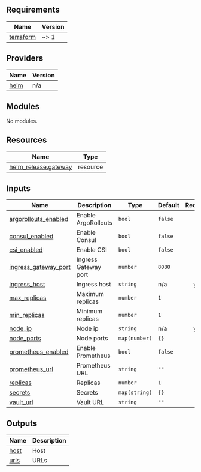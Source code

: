 <!-- BEGIN_TF_DOCS -->
## Requirements

| Name | Version |
|------|---------|
| <a name="requirement_terraform"></a> [terraform](#requirement\_terraform) | ~> 1 |

## Providers

| Name | Version |
|------|---------|
| <a name="provider_helm"></a> [helm](#provider\_helm) | n/a |

## Modules

No modules.

## Resources

| Name | Type |
|------|------|
| [helm_release.gateway](https://registry.terraform.io/providers/hashicorp/helm/latest/docs/resources/release) | resource |

## Inputs

| Name | Description | Type | Default | Required |
|------|-------------|------|---------|:--------:|
| <a name="input_argorollouts_enabled"></a> [argorollouts\_enabled](#input\_argorollouts\_enabled) | Enable ArgoRollouts | `bool` | `false` | no |
| <a name="input_consul_enabled"></a> [consul\_enabled](#input\_consul\_enabled) | Enable Consul | `bool` | `false` | no |
| <a name="input_csi_enabled"></a> [csi\_enabled](#input\_csi\_enabled) | Enable CSI | `bool` | `false` | no |
| <a name="input_ingress_gateway_port"></a> [ingress\_gateway\_port](#input\_ingress\_gateway\_port) | Ingress Gateway port | `number` | `8080` | no |
| <a name="input_ingress_host"></a> [ingress\_host](#input\_ingress\_host) | Ingress host | `string` | n/a | yes |
| <a name="input_max_replicas"></a> [max\_replicas](#input\_max\_replicas) | Maximum replicas | `number` | `1` | no |
| <a name="input_min_replicas"></a> [min\_replicas](#input\_min\_replicas) | Minimum replicas | `number` | `1` | no |
| <a name="input_node_ip"></a> [node\_ip](#input\_node\_ip) | Node ip | `string` | n/a | yes |
| <a name="input_node_ports"></a> [node\_ports](#input\_node\_ports) | Node ports | `map(number)` | `{}` | no |
| <a name="input_prometheus_enabled"></a> [prometheus\_enabled](#input\_prometheus\_enabled) | Enable Prometheus | `bool` | `false` | no |
| <a name="input_prometheus_url"></a> [prometheus\_url](#input\_prometheus\_url) | Prometheus URL | `string` | `""` | no |
| <a name="input_replicas"></a> [replicas](#input\_replicas) | Replicas | `number` | `1` | no |
| <a name="input_secrets"></a> [secrets](#input\_secrets) | Secrets | `map(string)` | `{}` | no |
| <a name="input_vault_url"></a> [vault\_url](#input\_vault\_url) | Vault URL | `string` | `""` | no |

## Outputs

| Name | Description |
|------|-------------|
| <a name="output_host"></a> [host](#output\_host) | Host |
| <a name="output_urls"></a> [urls](#output\_urls) | URLs |
<!-- END_TF_DOCS -->
